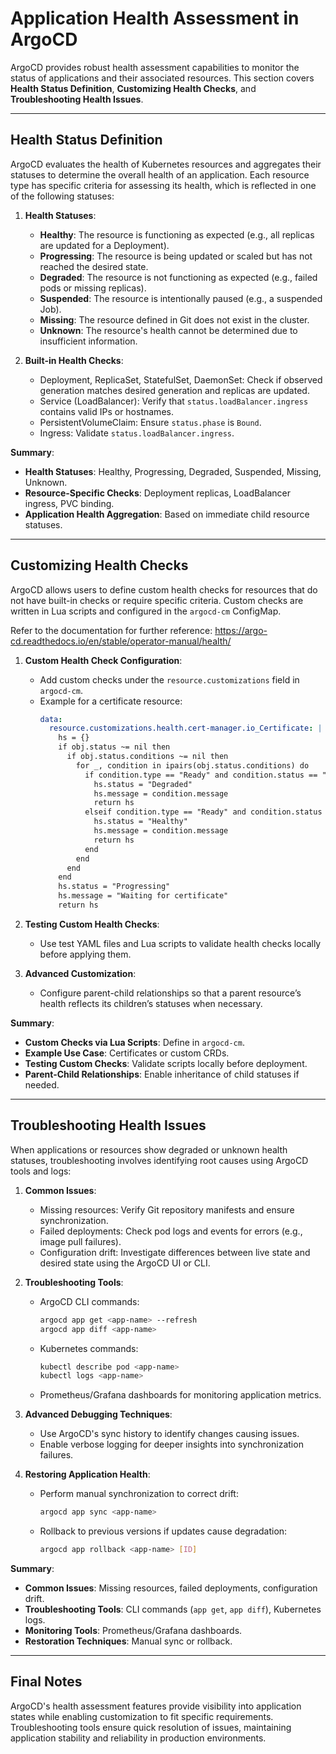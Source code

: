 # **Application Health Assessment in ArgoCD**

ArgoCD provides robust health assessment capabilities to monitor the status of applications and their associated resources. This section covers **Health Status Definition**, **Customizing Health Checks**, and **Troubleshooting Health Issues**.

---

## **Health Status Definition**

ArgoCD evaluates the health of Kubernetes resources and aggregates their statuses to determine the overall health of an application. Each resource type has specific criteria for assessing its health, which is reflected in one of the following statuses:

1. **Health Statuses**:
   - **Healthy**: The resource is functioning as expected (e.g., all replicas are updated for a Deployment).
   - **Progressing**: The resource is being updated or scaled but has not reached the desired state.
   - **Degraded**: The resource is not functioning as expected (e.g., failed pods or missing replicas).
   - **Suspended**: The resource is intentionally paused (e.g., a suspended Job).
   - **Missing**: The resource defined in Git does not exist in the cluster.
   - **Unknown**: The resource's health cannot be determined due to insufficient information.

2. **Built-in Health Checks**:
   - Deployment, ReplicaSet, StatefulSet, DaemonSet: Check if observed generation matches desired generation and replicas are updated.
   - Service (LoadBalancer): Verify that `status.loadBalancer.ingress` contains valid IPs or hostnames.
   - PersistentVolumeClaim: Ensure `status.phase` is `Bound`.
   - Ingress: Validate `status.loadBalancer.ingress`.

**Summary**:
- **Health Statuses**: Healthy, Progressing, Degraded, Suspended, Missing, Unknown.
- **Resource-Specific Checks**: Deployment replicas, LoadBalancer ingress, PVC binding.
- **Application Health Aggregation**: Based on immediate child resource statuses.

---

## **Customizing Health Checks**

ArgoCD allows users to define custom health checks for resources that do not have built-in checks or require specific criteria. Custom checks are written in Lua scripts and configured in the `argocd-cm` ConfigMap.

Refer to the documentation for further reference: https://argo-cd.readthedocs.io/en/stable/operator-manual/health/

1. **Custom Health Check Configuration**:
   - Add custom checks under the `resource.customizations` field in `argocd-cm`.
   - Example for a certificate resource:
     ```yaml
     data:
       resource.customizations.health.cert-manager.io_Certificate: |
         hs = {}
         if obj.status ~= nil then
           if obj.status.conditions ~= nil then
             for _, condition in ipairs(obj.status.conditions) do
               if condition.type == "Ready" and condition.status == "False" then
                 hs.status = "Degraded"
                 hs.message = condition.message
                 return hs
               elseif condition.type == "Ready" and condition.status == "True" then
                 hs.status = "Healthy"
                 hs.message = condition.message
                 return hs
               end
             end
           end
         end
         hs.status = "Progressing"
         hs.message = "Waiting for certificate"
         return hs
     ```

2. **Testing Custom Health Checks**:
   - Use test YAML files and Lua scripts to validate health checks locally before applying them.

3. **Advanced Customization**:
   - Configure parent-child relationships so that a parent resource’s health reflects its children’s statuses when necessary.

**Summary**:
- **Custom Checks via Lua Scripts**: Define in `argocd-cm`.
- **Example Use Case**: Certificates or custom CRDs.
- **Testing Custom Checks**: Validate scripts locally before deployment.
- **Parent-Child Relationships**: Enable inheritance of child statuses if needed.

---

## **Troubleshooting Health Issues**

When applications or resources show degraded or unknown health statuses, troubleshooting involves identifying root causes using ArgoCD tools and logs:

1. **Common Issues**:
   - Missing resources: Verify Git repository manifests and ensure synchronization.
   - Failed deployments: Check pod logs and events for errors (e.g., image pull failures).
   - Configuration drift: Investigate differences between live state and desired state using the ArgoCD UI or CLI.

2. **Troubleshooting Tools**:
   - ArgoCD CLI commands:
     ```bash
     argocd app get <app-name> --refresh
     argocd app diff <app-name>
     ```
   - Kubernetes commands:
     ```bash
     kubectl describe pod <app-name>
     kubectl logs <app-name>
     ```
   - Prometheus/Grafana dashboards for monitoring application metrics.

3. **Advanced Debugging Techniques**:
   - Use ArgoCD's sync history to identify changes causing issues.
   - Enable verbose logging for deeper insights into synchronization failures.

4. **Restoring Application Health**:
   - Perform manual synchronization to correct drift:
     ```bash
     argocd app sync <app-name>
     ```
   - Rollback to previous versions if updates cause degradation:
     ```bash
     argocd app rollback <app-name> [ID]
     ```

**Summary**:
- **Common Issues**: Missing resources, failed deployments, configuration drift.
- **Troubleshooting Tools**: CLI commands (`app get`, `app diff`), Kubernetes logs.
- **Monitoring Tools**: Prometheus/Grafana dashboards.
- **Restoration Techniques**: Manual sync or rollback.

---

## Final Notes

ArgoCD's health assessment features provide visibility into application states while enabling customization to fit specific requirements. Troubleshooting tools ensure quick resolution of issues, maintaining application stability and reliability in production environments.
